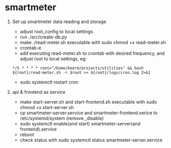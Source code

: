 # smartmeter

1. Set up smartmeter data reading and storage
	- adjust root_config to local settings
	- run ./src/create-db.py 
	- make ./read-meter.sh executable with sudo chmod +x read-meter.sh
	- crontab-e 
	- add executing read-meter.sh to crontab with desired frequency, and adjust root to local settings, eg:
	
	 `*/5 * * * * root="/home/beerm/projects/utilities" && bash ${root}/read-meter.sh -r $root >> ${root}/logs/cron.log 2>&1`
	
	- sudo systemctl restart cron
2. api & frontend as service
	- make start-server.sh and start-frontend.sh executable with sudo chmod +x start-server.sh
	- cp smartmeter-server.service and smartmeter-frontend.serice to /etc/systemd/system (remove _disable)
	- sudo systemctl enable(and start) smartmeter-server(and frontend).service
	- reboot
	- check status with sudo systemctl status smartmeter-server.service 
